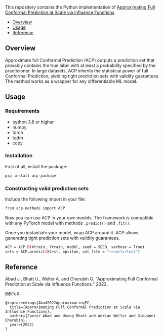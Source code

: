 This repository contains the Python implementation of [Approximating Full Conformal Prediction at Scale via Influence Functions](https://arxiv.org/abs/2202.01315).

* [Overview](#overview)
* [Usage](#usage)
* [Reference](#reference)

## Overview

Approximate full Conformal Prediction (ACP) outputs a prediction set that provably contains the true label with at least a probability specified by the practicioner. In large datasets, ACP inherits the statistical power of full Conformal Prediction, yielding tight prediction sets with validity guarantees. The method works as a wrapper for any differentiable ML model.

## Usage

### Requirements

* python 3.6 or higher
* numpy
* torch
* tqdm
* copy

### Installation

First of all, install the package:

```bash
pip install acp-package
```

### Constructing valid prediction sets

Include the following import in your file:

```bash
from acp.methods import ACP
```
Now you can use ACP in your own models. The framework is compatible with any PyTorch model with methods `.predict()` and `.fit()`. 

Once you instantiate your model, wrap ACP around it. ACP allows generating tight prediction sets with validity guarantees.

```bash
ACP = ACP_D(Xtrain, Ytrain, model, seed = SEED, verbose = True)
sets = ACP.predict(Xtest, epsilon, out_file = "results/test")
```

## Reference

Abad J., Bhatt U., Weller A. and Cherubin G. 
“Approximating Full Conformal Prediction at Scale via Influence Functions.” 2022.

 BiBTeX:

```
@inproceedings{Abad2022ApproximatingFC,
  title={Approximating Full Conformal Prediction at Scale via Influence Functions},
  author={Javier Abad and Umang Bhatt and Adrian Weller and Giovanni Cherubin},
  year={2022}
}
```